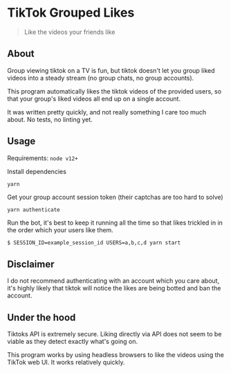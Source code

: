 # TikTok Grouped Likes
> Like the videos your friends like

## About
Group viewing tiktok on a TV is fun, but tiktok doesn't let you group liked videos into a steady stream (no group chats, no group accounts).

This program automatically likes the tiktok videos of the provided users, so that your group's liked videos all end up on a single account.

It was written pretty quickly, and not really something I care too much about. No tests, no linting yet. 

## Usage

Requirements: `node v12+`

Install dependencies

```
yarn
```

Get your group account session token (their captchas are too hard to solve)
```
yarn authenticate
```

Run the bot, it's best to keep it running all the time so that likes
trickled in in the order which your users like them.
```bash
$ SESSION_ID=example_session_id USERS=a,b,c,d yarn start
```


## Disclaimer

I do not recommend authenticating with an account which you care about,
it's highly likely that tiktok will notice the likes are being botted and
ban the account.

## Under the hood

Tiktoks API is extremely secure. Liking directly via API does not seem to be viable as they detect exactly what's going on.

This program works by using headless browsers to like the videos using the TikTok web UI. It works relatively quickly.
